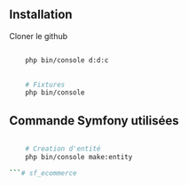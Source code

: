 ## Installation

Cloner le github


```bash 

    php bin/console d:d:c

 
    # Fixtures
    php bin/console 

```

## Commande Symfony utilisées

```bash

    # Creation d'entité
    php bin/console make:entity

```#   s f _ e c o m m e r c e 
 
 
